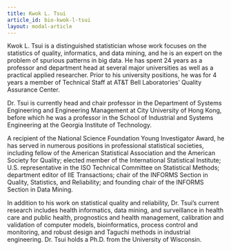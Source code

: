```yaml
---
title: Kwok L. Tsui
article_id: bio-kwok-l-tsui
layout: modal-article
---
```

Kwok L. Tsui is a distinguished statistician whose work focuses on the statistics of quality,
informatics, and data mining, and he is an expert on the problem of spurious patterns in big data.
He has spent 24 years as a professor and department head at several major universities as well as a
practical applied researcher. Prior to his university positions, he was for 4 years a member of
Technical Staff at AT&amp;T Bell Laboratories’ Quality Assurance Center. 

Dr. Tsui is currently head
and chair professor in the Department of Systems Engineering and Engineering Management at City University
of Hong Kong, before which he was a professor in the School of Industrial and Systems Engineering at
the Georgia Institute of Technology.
                    
A recipient of the National Science Foundation Young Investigator Award, he has served in numerous
positions in professional statistical societies, including fellow of the American Statistical
Association and the American Society for Quality; elected member of the International Statistical
Institute; U.S. representative in the ISO Technical Committee on Statistical Methods; department
editor of IIE Transactions; chair of the INFORMS Section in Quality, Statistics, and Reliability; and
founding chair of the INFORMS Section in Data Mining. 

In addition to his work on statistical quality and
reliability, Dr. Tsui’s current research includes health informatics, data mining, and surveillance
in health care and public health, prognostics and health management, calibration and validation of
computer models, bioinformatics, process control and monitoring, and robust design and Taguchi methods in
industrial engineering. Dr. Tsui holds a Ph.D. from the University of Wisconsin.

